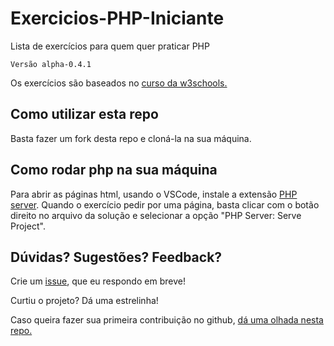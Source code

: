 # Exercicios-PHP-Iniciante

Lista de exercícios para quem quer praticar PHP

`Versão alpha-0.4.1`

Os exercícios são baseados no [curso da w3schools.](https://www.w3schools.com/php/default.asp)

## Como utilizar esta repo

Basta fazer um fork desta repo e cloná-la na sua máquina.

## Como rodar php na sua máquina

Para abrir as páginas html, usando o VSCode, instale a extensão [PHP server](https://marketplace.visualstudio.com/items?itemName=brapifra.phpserver). Quando o exercício pedir por uma página, basta clicar com o botão direito no arquivo da solução e selecionar a opção "PHP Server: Serve Project".

## Dúvidas? Sugestões? Feedback?

Crie um [issue](https://github.com/oPatrickVico/Exercicios-PHP-Iniciante/issues), que eu respondo em breve!

Curtiu o projeto? Dá uma estrelinha!

Caso queira fazer sua primeira contribuição no github, [dá uma olhada nesta repo.](https://github.com/oPatrickVico/Estacio-Github)